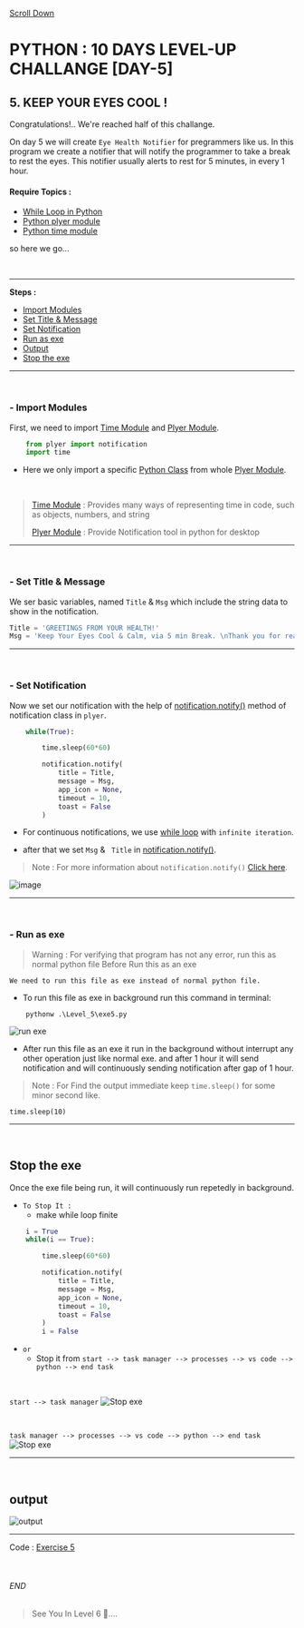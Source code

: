 [Scroll Down](#end)

# PYTHON : 10 DAYS LEVEL-UP CHALLANGE [DAY-5]

## 5. KEEP YOUR EYES COOL !
Congratulations!.. We're reached half of this challange.

On day 5 we will create `Eye Health Notifier` for pregrammers like us. In this program we create a notifier that will notify the programmer to take a break to rest the eyes. This notifier usually alerts to rest for 5 minutes, in every 1 hour.

<!-- --- -->
[while loop]:https://www.w3schools.com/python/python_while_loops.asp

[plyer module]:https://www.geeksforgeeks.org/python-desktop-notifier-using-plyer-module/ 

[time module]:https://docs.python.org/3/library/time.html
<!-- --- -->

#### Require Topics :
- [While Loop in Python][while loop]
- [Python plyer module][plyer module]  
- [Python time module][time module]  

so here we go...

<br>

---

**Steps :**

- [Import Modules](#--import-modules)
- [Set Title & Message](#--set-title--message)
- [Set Notification](#--set-notification)
- [Run as exe](#--run-as-exe)
- [Output](#output)
- [Stop the exe](#stop-the-exe)

---          

<br>

### - Import Modules

First, we need to import [Time Module](https://docs.python.org/3/library/time.html) and [Plyer Module](https://www.geeksforgeeks.org/python-desktop-notifier-using-plyer-module/).

```python
    from plyer import notification  
    import time
```
* Here we only import a specific [Python Class](https://docs.python.org/3/tutorial/classes.html) from whole [Plyer Module][plyer module]. 

<br>

> [Time Module][time module] : Provides many ways of representing time in code, such as objects, numbers, and string
>
> [Plyer Module][plyer module] : Provide Notification tool in python for desktop

---

<br>

### - Set Title & Message
We ser basic variables, named `Title` & `Msg` which include the string data to show in the notification.

```python    
Title = 'GREETINGS FROM YOUR HEALTH!'  
Msg = 'Keep Your Eyes Cool & Calm, via 5 min Break. \nThank you for reading. Have a Good Day.'
```

---

<br>
     
### - Set Notification
Now we set our notification with the help of [notification.notify()](https://python.plainenglish.io/how-to-send-desktop-notifications-with-python-62a738850fbf) method of notification class in `plyer`. 

```python
    while(True):

        time.sleep(60*60)

        notification.notify(  
            title = Title,  
            message = Msg,  
            app_icon = None,  
            timeout = 10,  
            toast = False  
        ) 
```
* For continuous notifications, we use [while loop](https://www.w3schools.com/python/python_while_loops.asp) with `infinite iteration`.

* after that we set `Msg` & ` Title` in [notification.notify()](https://python.plainenglish.io/how-to-send-desktop-notifications-with-python-62a738850fbf).

> Note : For more information about `notification.notify()` [Click here](https://python.plainenglish.io/how-to-send-desktop-notifications-with-python-62a738850fbf). 

![image](/img/level5_output/notification_notify.png)

---

<br>
       
### - Run as exe

> Warning : For verifying that program has not any error, run this as normal python file Before Run this as an exe   

`We need to run this file as exe instead of normal python file.` 

* To run this file as exe in background run this command in terminal:

```
    pythonw .\Level_5\exe5.py
```
![run exe](/img/level5_output/command.png)

* After run this file as an exe it run in the background without interrupt any other operation just like normal exe. and after 1 hour it will send notification and will continuously sending notification after gap of 1 hour.

> Note : For Find the output immediate keep `time.sleep()` for some minor second like. 
```
time.sleep(10)
``` 

---

<br>
     
##  Stop the exe 

Once the exe file being run, it will continuously run repetedly in background.

* `To Stop It :`
    - make while loop finite
```python
    i = True
    while(i == True):

        time.sleep(60*60)

        notification.notify(  
            title = Title,  
            message = Msg,  
            app_icon = None,  
            timeout = 10,  
            toast = False  
        )
        i = False
```

* `or`
    - Stop it from `start --> task manager --> processes --> vs code --> python --> end task`

<br>

`start --> task manager`
![Stop exe](/img/level5_output/stop_1.png)

<br>

`task manager --> processes --> vs code --> python --> end task`
![Stop exe](/img/level5_output/stop.png)

---

<br>
     
##  output  
![output](/img/level5_output/output.png) 

---

Code : 
[Exercise 5](exe5.py)

<br>

###### END


> See You In Level 6 👀....
